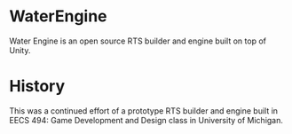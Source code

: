 WaterEngine
===========

Water Engine is an open source RTS builder and engine built on top of Unity.

History
=======
This was a continued effort of a prototype RTS builder and engine built in 
EECS 494: Game Development and Design class in University of Michigan. 
